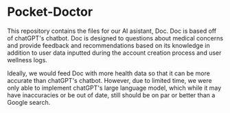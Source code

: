 # Pocket-Doctor

This repository contains the files for our AI asistant, Doc. Doc is based off of chatGPT's chatbot. Doc is designed to questions about medical concerns and provide feedback and recommendations based on its knowledge in addition to user data inputted during the account creation process and user wellness logs. 

Ideally, we would feed Doc with more health data so that it can be more accurate than chatGPT's chatbot. However, due to limited time, we were only able to implement chatGPT's large language model, which while it may have inaccuracies or be out of date, still should be on par or better than a Google search.
